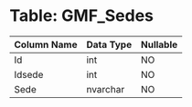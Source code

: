 # Table: GMF_Sedes

| Column Name | Data Type | Nullable |
|-------------|-----------|----------|
| Id | int | NO |
| Idsede | int | NO |
| Sede | nvarchar | NO |
